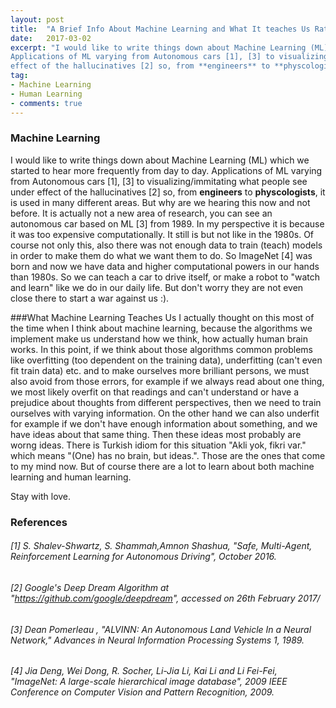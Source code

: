 ```yaml
---
layout: post
title:  "A Brief Info About Machine Learning and What It teaches Us Rather Than Machines"
date:   2017-03-02
excerpt: "I would like to write things down about Machine Learning (ML) which we started to hear more frequently from day to day. 
Applications of ML varying from Autonomous cars [1], [3] to visualizing/immitating what people see under 
effect of the hallucinatives [2] so, from **engineers** to **physcologists**, it is used in many different areas."
tag:
- Machine Learning
- Human Learning
- comments: true
---
```


### Machine Learning
I would like to write things down about Machine Learning (ML) which we started to hear more frequently from day to day. 
Applications of ML varying from Autonomous cars [1], [3] to visualizing/immitating what people see under 
effect of the hallucinatives [2] so, from **engineers** to **physcologists**, it is used in many different areas. 
But why are we hearing this now and not before. It is actually not a new area of research, you can see an autonomous car 
based on ML [3] from 1989. In my perspective it is because it was too expensive computationally. It still is but not like in the 1980s. 
Of course not only this,  also there was not enough data to train (teach) models in order to make them do what we want them to do. 
So ImageNet [4] was born and  now we have data and higher computational powers in our hands than 1980s. 
So we can teach a car to drive itself, or make a robot to "watch and learn" like we do in our daily life. 
But don't worry they are not even close there to start a war against us :).

###What Machine Learning Teaches Us
I actually thought on this most of the time when I think about machine learning, because the algorithms we implement make us understand how
we think, how actually human brain works. In this point, if we think about those algorithms common problems like overfitting (too dependent on the training data),
underfitting (can't even fit train data) etc. and to make ourselves more brilliant persons, we must also avoid from those errors, 
for example if we always read about one thing, we most likely overfit on that readings and can't understand or have a prejudice about 
thoughts from different perspectives, then we need to train ourselves with varying information. On the other hand we can also underfit
for example if we don't have enough information about something, and we have ideas about that same thing. Then these ideas most probably
are worng ideas. There is Turkish idiom for this situation "Akli yok, fikri var." which means "(One) has no brain, but ideas.". Those are
the ones that come to my mind now. But of course there are a lot to learn about both machine learning and human learning.

Stay with love.


### References
###### [1]  S. Shalev-Shwartz, S. Shammah,Amnon Shashua, "Safe, Multi-Agent, Reinforcement Learning for Autonomous Driving", October 2016.

###### [2] Google's Deep Dream Algorithm at "https://github.com/google/deepdream", accessed on 26th February 2017/

###### [3] Dean Pomerleau , "ALVINN: An Autonomous Land Vehicle In a Neural Network," Advances in Neural Information Processing Systems 1, 1989.

###### [4] Jia Deng, Wei Dong, R. Socher, Li-Jia Li, Kai Li and Li Fei-Fei, "ImageNet: A large-scale hierarchical image database", 2009 IEEE Conference on Computer Vision and Pattern Recognition, 2009.
